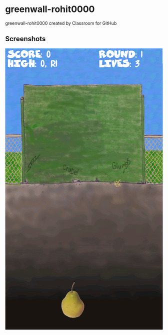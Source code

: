 # greenwall-rohit0000
greenwall-rohit0000 created by Classroom for GitHub

## Screenshots

![screenshot](green.png)

